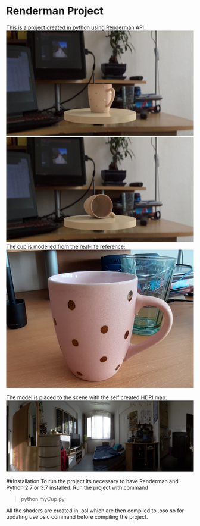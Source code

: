 # Renderman Project
This is a project created in python using Renderman API.
![](SupportingImages\MyCup.png) 
![](SupportingImages\MyCup2.png)
The cup is modelled from the real-life reference: 
![](SupportingImages\cupreference.PNG)

The model is placed to the scene with the self created HDRI map:
![](SupportingImages\hdriprev.PNG)

##Installation
To run the project its necessary to have Renderman and Python 2.7 or 3.7 installed. Run the project with command 
> python myCup.py

All the shaders are created in .osl which are then compiled to .oso so for updating use oslc command before compiling the project.
